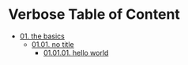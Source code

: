 # Verbose Table of Content

* [01. the basics](./01.the_basics/00.README.md)
  * [01.01. no title](./01.the_basics/01.getting_started/00.README.md)
    * [01.01.01. hello world](./01.the_basics/01.getting_started/01.hello-world.md)
